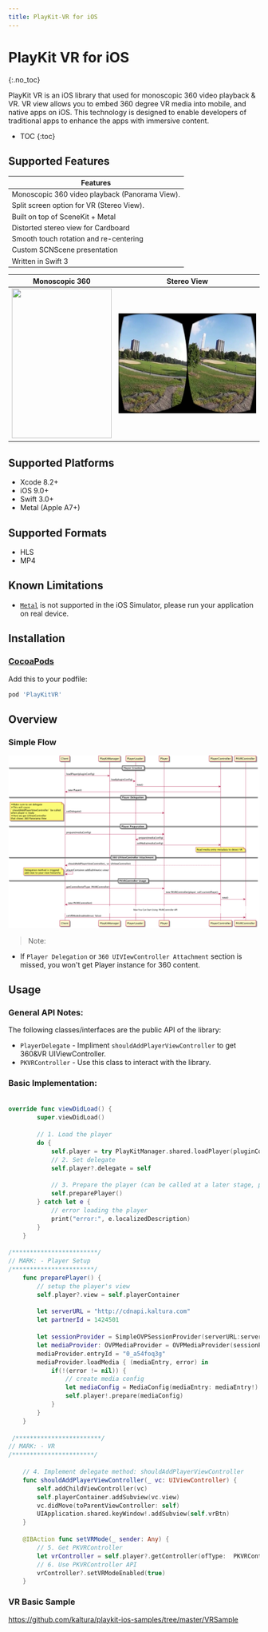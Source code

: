 ```yaml
---
title: PlayKit-VR for iOS
---
```


# PlayKit VR for iOS

{:.no_toc}

PlayKit VR is an iOS library that used for monoscopic 360 video playback & VR.
VR view allows you to embed 360 degree VR media into mobile, and native apps on iOS. This technology is designed to enable developers of traditional apps to enhance the apps with immersive content.

* TOC
{:toc}

## Supported Features 

| Features
|---------
| Monoscopic 360 video playback (Panorama View).
| Split screen option for VR (Stereo View).
| Built on top of SceneKit + Metal
| Distorted stereo view for Cardboard
| Smooth touch rotation and re-centering
| Custom SCNScene presentation
| Written in Swift 3


Monoscopic 360             |  Stereo View
:-------------------------:|:-------------------------:
<img src="Resources/panorama-preview.gif" width="200" height="300">  |  <img src="Resources/StereoView.png" width="300" height="200">


## Supported Platforms

- Xcode 8.2+
- iOS 9.0+
- Swift 3.0+
- Metal (Apple A7+)

## Supported Formats

- HLS
- MP4

## Known Limitations

- [`Metal`](https://developer.apple.com/documentation/metal) is not supported in the iOS Simulator, please run your application on real device.

## Installation

### [CocoaPods](https://cocoapods.org/)

Add this to your podfile:
```ruby
pod 'PlayKitVR'
```

## Overview

### Simple Flow

![](Resources/basicFlow.png)

>Note: 
* If `Player Delegation` or `360 UIVIewController Attachment` section is missed, you won't get Player instance for 360 content.

## Usage

### General API Notes:

The following classes/interfaces are the public API of the library:

* `PlayerDelegate` - Impliment `shouldAddPlayerViewController` to get 360&VR UIViewController.
* `PKVRController` - Use this class to interact with the library.

### Basic Implementation:

```swift

override func viewDidLoad() {
        super.viewDidLoad()
        
        // 1. Load the player
        do {
            self.player = try PlayKitManager.shared.loadPlayer(pluginConfig: nil)
            // 2. Set delegate
            self.player?.delegate = self

            // 3. Prepare the player (can be called at a later stage, preparing starts buffering the video)
            self.preparePlayer()
        } catch let e {
            // error loading the player
            print("error:", e.localizedDescription)
        }
    }
    
/************************/
// MARK: - Player Setup
/***********************/
    func preparePlayer() {
        // setup the player's view
        self.player?.view = self.playerContainer
        
        let serverURL = "http://cdnapi.kaltura.com"
        let partnerId = 1424501
        
        let sessionProvider = SimpleOVPSessionProvider(serverURL:serverURL, partnerId: Int64(partnerId), ks: nil)
        let mediaProvider: OVPMediaProvider = OVPMediaProvider(sessionProvider)
        mediaProvider.entryId = "0_a54foq3g"
        mediaProvider.loadMedia { (mediaEntry, error) in
            if(!(error != nil)) {
                // create media config
                let mediaConfig = MediaConfig(mediaEntry: mediaEntry!)
                self.player!.prepare(mediaConfig)
            }
        }
    }
    
 /************************/
// MARK: - VR
/***********************/
    
    // 4. Implement delegate method: shouldAddPlayerViewController
    func shouldAddPlayerViewController(_ vc: UIViewController) {
        self.addChildViewController(vc)
        self.playerContainer.addSubview(vc.view)
        vc.didMove(toParentViewController: self)
        UIApplication.shared.keyWindow!.addSubview(self.vrBtn)
    }
    
    @IBAction func setVRMode(_ sender: Any) {
        // 5. Get PKVRController
        let vrController = self.player?.getController(ofType:  PKVRController.self)
        // 6. Use PKVRController API
        vrController?.setVRModeEnabled(true)
    }
```

### VR Basic Sample

https://github.com/kaltura/playkit-ios-samples/tree/master/VRSample

